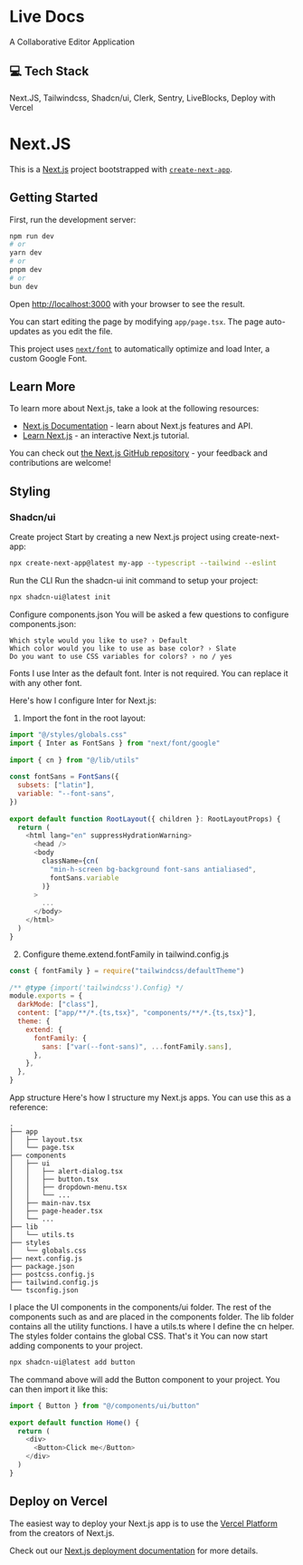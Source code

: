 # Live Docs

A Collaborative Editor Application

## 💻 Tech Stack
Next.JS, Tailwindcss, Shadcn/ui, Clerk, Sentry, LiveBlocks, Deploy with Vercel

# Next.JS
This is a [Next.js](https://nextjs.org/) project bootstrapped with [`create-next-app`](https://github.com/vercel/next.js/tree/canary/packages/create-next-app).

## Getting Started

First, run the development server:

```bash
npm run dev
# or
yarn dev
# or
pnpm dev
# or
bun dev
```

Open [http://localhost:3000](http://localhost:3000) with your browser to see the result.

You can start editing the page by modifying `app/page.tsx`. The page auto-updates as you edit the file.

This project uses [`next/font`](https://nextjs.org/docs/basic-features/font-optimization) to automatically optimize and load Inter, a custom Google Font.

## Learn More

To learn more about Next.js, take a look at the following resources:

- [Next.js Documentation](https://nextjs.org/docs) - learn about Next.js features and API.
- [Learn Next.js](https://nextjs.org/learn) - an interactive Next.js tutorial.

You can check out [the Next.js GitHub repository](https://github.com/vercel/next.js/) - your feedback and contributions are welcome!

## Styling 

### Shadcn/ui

Create project
Start by creating a new Next.js project using create-next-app:

``` bash
npx create-next-app@latest my-app --typescript --tailwind --eslint
```

Run the CLI
Run the shadcn-ui init command to setup your project:

``` bash
npx shadcn-ui@latest init
```
Configure components.json
You will be asked a few questions to configure components.json:
```
Which style would you like to use? › Default
Which color would you like to use as base color? › Slate
Do you want to use CSS variables for colors? › no / yes
```

Fonts
I use Inter as the default font. Inter is not required. You can replace it with any other font.

Here's how I configure Inter for Next.js:

1. Import the font in the root layout:

``` javascript
import "@/styles/globals.css"
import { Inter as FontSans } from "next/font/google"
 
import { cn } from "@/lib/utils"
 
const fontSans = FontSans({
  subsets: ["latin"],
  variable: "--font-sans",
})
 
export default function RootLayout({ children }: RootLayoutProps) {
  return (
    <html lang="en" suppressHydrationWarning>
      <head />
      <body
        className={cn(
          "min-h-screen bg-background font-sans antialiased",
          fontSans.variable
        )}
      >
        ...
      </body>
    </html>
  )
}
```
2. Configure theme.extend.fontFamily in tailwind.config.js

``` javascript
const { fontFamily } = require("tailwindcss/defaultTheme")
 
/** @type {import('tailwindcss').Config} */
module.exports = {
  darkMode: ["class"],
  content: ["app/**/*.{ts,tsx}", "components/**/*.{ts,tsx}"],
  theme: {
    extend: {
      fontFamily: {
        sans: ["var(--font-sans)", ...fontFamily.sans],
      },
    },
  },
}
```

App structure
Here's how I structure my Next.js apps. You can use this as a reference:

```
.
├── app
│   ├── layout.tsx
│   └── page.tsx
├── components
│   ├── ui
│   │   ├── alert-dialog.tsx
│   │   ├── button.tsx
│   │   ├── dropdown-menu.tsx
│   │   └── ...
│   ├── main-nav.tsx
│   ├── page-header.tsx
│   └── ...
├── lib
│   └── utils.ts
├── styles
│   └── globals.css
├── next.config.js
├── package.json
├── postcss.config.js
├── tailwind.config.js
└── tsconfig.json
```

I place the UI components in the components/ui folder.
The rest of the components such as <PageHeader /> and <MainNav /> are placed in the components folder.
The lib folder contains all the utility functions. I have a utils.ts where I define the cn helper.
The styles folder contains the global CSS.
That's it
You can now start adding components to your project.

``` bash
npx shadcn-ui@latest add button
```

The command above will add the Button component to your project. You can then import it like this:

``` javascript
import { Button } from "@/components/ui/button"
 
export default function Home() {
  return (
    <div>
      <Button>Click me</Button>
    </div>
  )
}
```

## Deploy on Vercel

The easiest way to deploy your Next.js app is to use the [Vercel Platform](https://vercel.com/new?utm_medium=default-template&filter=next.js&utm_source=create-next-app&utm_campaign=create-next-app-readme) from the creators of Next.js.

Check out our [Next.js deployment documentation](https://nextjs.org/docs/deployment) for more details.
